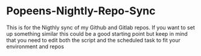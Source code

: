 # Popeens-Nightly-Repo-Sync
This is for the Nigthly sync of my Github and Gitlab repos. If you want to set up something similar this could be a good starting point but keep in mind that you need to edit both the script and the scheduled task to fit your environment and repos
